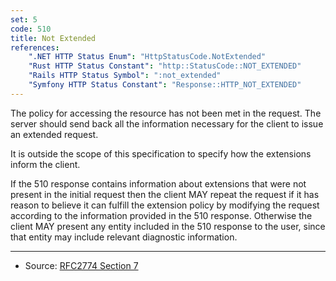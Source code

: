 ```yaml
---
set: 5
code: 510
title: Not Extended
references:
    ".NET HTTP Status Enum": "HttpStatusCode.NotExtended"
    "Rust HTTP Status Constant": "http::StatusCode::NOT_EXTENDED"
    "Rails HTTP Status Symbol": ":not_extended"
    "Symfony HTTP Status Constant": "Response::HTTP_NOT_EXTENDED"
---
```


The policy for accessing the resource has not been met in the request. The server should send back all the information necessary for the client to issue an extended request.

It is outside the scope of this specification to specify how the extensions inform the client.

If the 510 response contains information about extensions that were not present in the initial request then the client MAY repeat the request if it has reason to believe it can fulfill the extension policy by modifying the request according to the information provided in the 510 response. Otherwise the client MAY present any entity included in the 510 response to the user, since that entity may include relevant diagnostic information.

---

* Source: [RFC2774 Section 7][1]

[1]: <http://tools.ietf.org/html/rfc2774#section-7>
